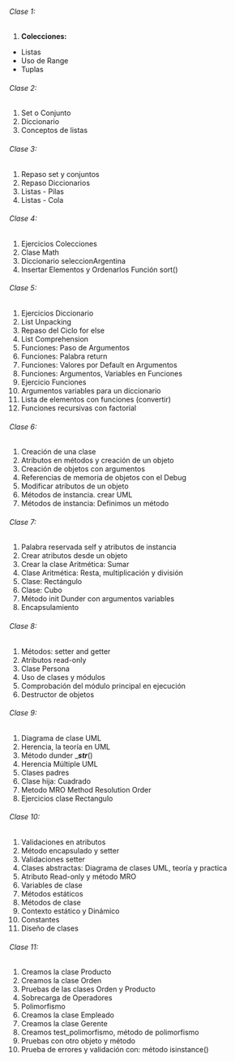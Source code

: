###### Clase 1:

1. **Colecciones:**

* Listas
* Uso de Range
* Tuplas

###### Clase 2:

1. Set o Conjunto
2. Diccionario
3. Conceptos de listas

###### Clase 3:

1. Repaso set y conjuntos
2. Repaso Diccionarios
3. Listas - Pilas
4. Listas - Cola

###### Clase 4:

1. Ejercicios Colecciones
2. Clase Math
3. Diccionario seleccionArgentina
4. Insertar Elementos y Ordenarlos Función sort()

###### Clase 5:

1. Ejercicios Diccionario
2. List Unpacking
3. Repaso del Ciclo for else
4. List Comprehension
5. Funciones: Paso de Argumentos
6. Funciones: Palabra return
7. Funciones: Valores por Default en Argumentos
8. Funciones: Argumentos, Variables en Funciones
9. Ejercicio Funciones
10. Argumentos variables para un diccionario
11. Lista de elementos con funciones (convertir)
12. Funciones recursivas con factorial

###### Clase 6:

1. Creación de una clase
2. Atributos en métodos y creación de un objeto
3. Creación de objetos con argumentos
4. Referencias de memoria de objetos con el Debug
5. Modificar atributos de un objeto
6. Métodos de instancia. crear UML
7. Métodos de instancia: Definimos un método

###### Clase 7:

1. Palabra reservada self y atributos de instancia
2. Crear atributos desde un objeto
3. Crear la clase Aritmética: Sumar
4. Clase Aritmética: Resta, multiplicación y división
5. Clase: Rectángulo
6. Clase: Cubo
7. Método init Dunder con argumentos variables
8. Encapsulamiento

###### Clase 8:

1. Métodos: setter and getter
2. Atributos read-only
3. Clase Persona
4. Uso de clases y módulos
5. Comprobación del módulo principal en ejecución
6. Destructor de objetos

###### Clase 9:

1. Diagrama de clase UML
2. Herencia, la teoría en UML
3. Método dunder ________str_______()
4. Herencia Múltiple UML
5. Clases padres
6. Clase hija: Cuadrado
7. Metodo MRO Method Resolution Order
8. Ejercicios clase Rectangulo

###### Clase 10:

1. Validaciones en atributos
2. Método encapsulado y setter
3. Validaciones setter
4. Clases abstractas: Diagrama de clases UML, teoría y practica
5. Atributo Read-only y método MRO
6. Variables de clase
7. Métodos estáticos
8. Métodos de clase
9. Contexto estático y Dinámico
10. Constantes
11. Diseño de clases

###### Clase 11:

1. Creamos la clase Producto
2. Creamos la clase Orden
3. Pruebas de las clases Orden y Producto
4. Sobrecarga de Operadores
5. Polimorfismo
6. Creamos la clase Empleado
7. Creamos la clase Gerente
8. Creamos test_polimorfismo, método de polimorfismo
9. Pruebas con otro objeto y método
10. Prueba de errores y validación con: método isinstance()
